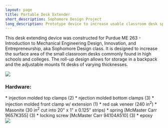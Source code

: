 ```yaml
---
layout: page
title: Portable Desk Extender
short_description: Sophomore Design Project
long_description: Prototype device to increase usable classroom desk space
---
```


This desk extending device was constructed for Purdue ME 263 - Introduction to Mechanical Engineering Design, Innovation, and Entrepreneurship, aka Sophomore Design class. It is designed to increase the surface area of the small classroom desks commonly found in high schools and colleges. The roll-up design allows for storage in a backpack and the adjustable mounts fit desks of varying thicknesses.

<img src="{{site.baseurl}}/assets/images/PortableDeskExtender1.jpg" style="display: block; margin: auto;" />

<h3>Hardware:</h3>
* injection molded top clamps (2) 
* njection molded bottom clamps (3)
* injection molded front clamp w/ extension (1)
* red oak veneer (240 in<sup>2</sup>)
* Masonite (30 in<sup>2</sup> cut into 20" x 1" x 0.125" strips)
* spring [McMaster Carr 9657K355] (3)
* locking screw [McMaster Carr 94104A510] (3)
* epoxy

<img src="{{site.baseurl}}/assets/images/PortableDeskExtenderCAD1.png" style="display: block; margin: auto;" />
